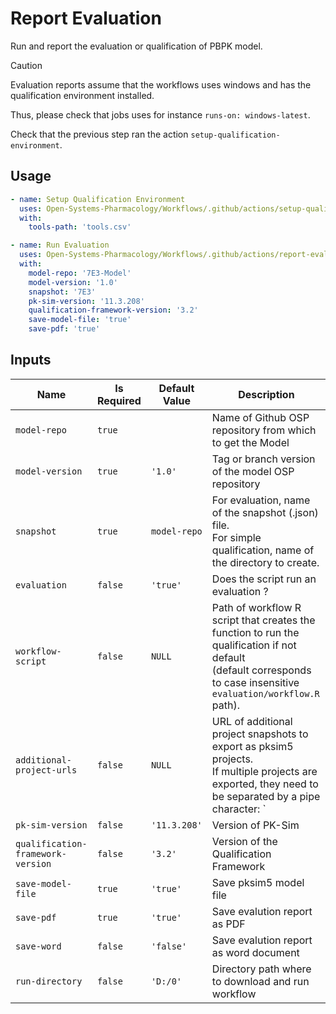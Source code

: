 # Report Evaluation

Run and report the evaluation or qualification of PBPK model.

> [!CAUTION]
> Evaluation reports assume that the workflows uses windows and has the qualification environment installed.
> 
> Thus, please check that jobs uses for instance `runs-on: windows-latest`.
> 
> Check that the previous step ran the action `setup-qualification-environment`.

## Usage

```yml
- name: Setup Qualification Environment
  uses: Open-Systems-Pharmacology/Workflows/.github/actions/setup-qualification-environment@main
  with:
    tools-path: 'tools.csv'

- name: Run Evaluation
  uses: Open-Systems-Pharmacology/Workflows/.github/actions/report-evaluation@main
  with:
    model-repo: '7E3-Model'
    model-version: '1.0'
    snapshot: '7E3'
    pk-sim-version: '11.3.208'
    qualification-framework-version: '3.2'
    save-model-file: 'true'
    save-pdf: 'true'
```

## Inputs

| Name | Is Required | Default Value | Description |
|------|-------------|---------------|-------------|
| `model-repo` | `true` | | Name of Github OSP repository from which to get the Model |
| `model-version` | `true` | `'1.0'` | Tag or branch version of the model OSP repository |
| `snapshot` | `true` | `model-repo` | For evaluation, name of the snapshot (.json) file.<br>For simple qualification, name of the directory to create. |
| `evaluation` | `false` | `'true'` | Does the script run an evaluation ? |
| `workflow-script` | `false` | `NULL` | Path of workflow R script that creates the function to run the qualification if not default<br>(default corresponds to case insensitive `evaluation/workflow.R` path). |
| `additional-project-urls` | `false` | `NULL` | URL of additional project snapshots to export as pksim5 projects.<br>If multiple projects are exported, they need to be separated by a pipe character: `|` |
| `pk-sim-version` | `false` | `'11.3.208'` | Version of PK-Sim |
| `qualification-framework-version` | `false` | `'3.2'` | Version of the Qualification Framework |
| `save-model-file` | `true` | `'true'` | Save pksim5 model file |
| `save-pdf` | `true` | `'true'` | Save evalution report as PDF |
| `save-word` | `false` | `'false'` | Save evalution report as word document |
| `run-directory`| `false` | `'D:/0'` | Directory path where to download and run workflow |
